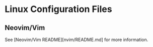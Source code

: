 # Linux Configuration Files
## Neovim/Vim
See [Neovim/Vim README][nvim/README.md] for more information.
